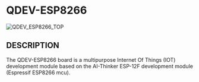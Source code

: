 # QDEV-ESP8266
![QDEV_ESP8266_TOP](https://user-images.githubusercontent.com/99380815/153366445-4ef2e16e-d335-434c-930c-e08a55fd424a.png)

## DESCRIPTION
The QDEV-ESP8266 board is a multipurpose Internet Of Things (IOT) development module based on the AI-Thinker ESP-12F development module (Espressif ESP8266 mcu). 




